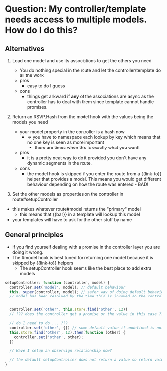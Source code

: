 # Question: My controller/template needs access to multiple models. How do I do this?

## Alternatives

1. Load one model and use its associations to get the others you need
    * You do nothing special in the route and let the controller/template do all the work
    * pros
        * easy to do I guess
    * cons
        * things get arkward if **any** of the associations are async as the controller has to deal
          with them since template cannot handle promises.

2. Return an RSVP.Hash from the model hook with the values being the models you need
    * your model property in the controller is a hash now
      * => you have to namespace each lookup by key which means that no one key is seen as more important
          * there are times when this is exactly what you want!
    * pros
        * it is a pretty neat way to do it provided you don't have any dynamic segments in the route.
    * cons
        * the model hook is skipped if you enter the route from a {{link-to}} helper that provides a model.
          This means you would get different behaviour depending on how the route was entered - BAD!

3. Set the other models as properties on the controller in route#setupController
  * this makes whatever route#model returns the "primary" model
    * this means that {{bar}} in a template will lookup this model
  * your templates will have to ask for the other stuff by name

## General principles

* If you find yourself dealing with a promise in the controller layer you are doing it wrong.
* The #model hook is best tuned for returning one model because it is skipped by {{link-to}} helpers
    * The setupController hook seems like the best place to add extra models

```js
setupController: function (controller, model) {
  controller.set('model', model); // default behaviour
  this._super(controller, model); // safer way of doing default behaviour
  // model has been resolved by the time this is invoked so the controller gets the settled value


  controller.set('other', this.store.find('other', 12))
  // ??? does the controller get a promise or the value in this case ???

  // do I need to do ... ???
  controller.set('other', {}) // some default value if undefined is not ok
  this.store.find('other', 12).then(function (other) {
    controller.set('other', other);
  })

  // Have I setup an observign relationship now?

  // the default setupController does not return a value so return values are ignored
}
```
